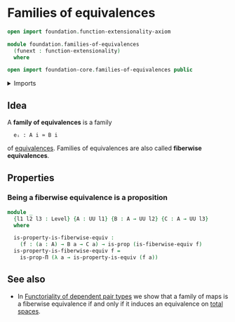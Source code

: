 # Families of equivalences

```agda
open import foundation.function-extensionality-axiom

module foundation.families-of-equivalences
  (funext : function-extensionality)
  where

open import foundation-core.families-of-equivalences public
```

<details><summary>Imports</summary>

```agda
open import foundation.dependent-products-propositions funext
open import foundation.equivalences funext
open import foundation.universe-levels

open import foundation-core.propositions
```

</details>

## Idea

A **family of equivalences** is a family

```text
  eᵢ : A i ≃ B i
```

of [equivalences](foundation-core.equivalences.md). Families of equivalences are
also called **fiberwise equivalences**.

## Properties

### Being a fiberwise equivalence is a proposition

```agda
module _
  {l1 l2 l3 : Level} {A : UU l1} {B : A → UU l2} {C : A → UU l3}
  where

  is-property-is-fiberwise-equiv :
    (f : (a : A) → B a → C a) → is-prop (is-fiberwise-equiv f)
  is-property-is-fiberwise-equiv f =
    is-prop-Π (λ a → is-property-is-equiv (f a))
```

## See also

- In
  [Functoriality of dependent pair types](foundation-core.functoriality-dependent-pair-types.md)
  we show that a family of maps is a fiberwise equivalence if and only if it
  induces an equivalence on [total spaces](foundation.dependent-pair-types.md).
